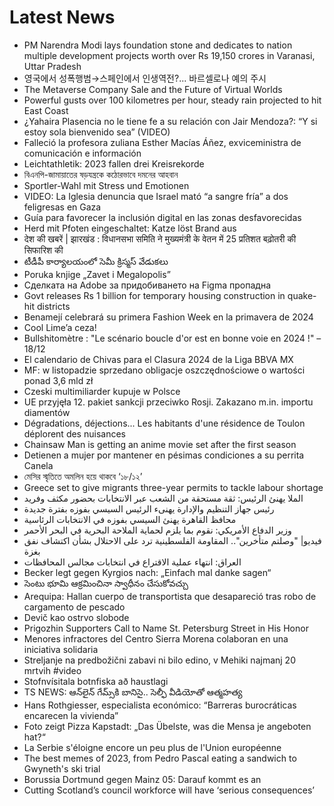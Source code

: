 # Latest News
-  PM Narendra Modi lays foundation stone and dedicates to nation multiple development projects worth over Rs 19,150 crores in Varanasi, Uttar Pradesh
-  영국에서 성폭행범→스페인에서 인생역전?... 바르셀로나 예의 주시
-  The Metaverse Company Sale and the Future of Virtual Worlds
-  Powerful gusts over 100 kilometres per hour, steady rain projected to hit East Coast
-  ¿Yahaira Plasencia no le tiene fe a su relación con Jair Mendoza?: “Y si estoy sola bienvenido sea” (VIDEO)
-  Falleció la profesora zuliana Esther Macías Áñez, exviceministra de comunicación e información
-  Leichtathletik: 2023 fallen drei Kreisrekorde
-  বিএনপি-জামায়াতের ষড়যন্ত্রকে কঠোরভাবে দমনের আহবান
-  Sportler-Wahl mit Stress und Emotionen
-  VIDEO: La Iglesia denuncia que Israel mató “a sangre fría” a dos feligresas en Gaza
-  Guía para favorecer la inclusión digital en las zonas desfavorecidas
-  Herd mit Pfoten eingeschaltet: Katze löst Brand aus
-  देश की खबरें | झारखंड : विधानसभा समिति ने मुख्यमंत्री के वेतन में 25 प्रतिशत बढ़ोतरी की सिफारिश की
-  టీడీపీ కార్యాలయంలో సెమీ క్రిస్మస్‌ వేడుకలు
-  Poruka knjige „Zavet i Megalopolis”
-  Сделката на Adobe за придобиването на Figma пропадна
-  Govt releases Rs 1 billion for temporary housing construction in quake-hit districts
-  Benamejí celebrará su primera Fashion Week en la primavera de 2024
-  Cool Lime’a ceza!
-  Bullshitomètre : "Le scénario boucle d'or est en bonne voie en 2024 !" – 18/12
-  El calendario de Chivas para el Clasura 2024 de la Liga BBVA MX
-  MF: w listopadzie sprzedano obligacje oszczędnościowe o wartości ponad 3,6 mld zł
-  Czeski multimiliarder kupuje w Polsce
-  UE przyjęła 12. pakiet sankcji przeciwko Rosji. Zakazano m.in. importu diamentów
-  Dégradations, déjections... Les habitants d'une résidence de Toulon déplorent des nuisances
-  Chainsaw Man is getting an anime movie set after the first season
-  Detienen a mujer por mantener en pésimas condiciones a su perrita Canela
-  মেসির স্মৃতিতে অমলিন হয়ে থাকবে ‘১৮/১২’
-  Greece set to give migrants three-year permits to tackle labour shortage
-  الملا يهنئ الرئيس: ثقة مستحقة من الشعب عبر الانتخابات بحضور مكثف وفريد
-  رئيس جهاز التنظيم والإدارة يهنىء الرئيس السيسي بفوزه بفترة جديدة
-  محافظ القاهرة يهنئ السيسي بفوزه في الانتخابات الرئاسية
-  وزير الدفاع الأمريكي: نقوم بما يلزم لحماية الملاحة البحرية في البحر الأحمر
-  فيديو| "وصلتم متأخرين".. المقاومة الفلسطينية ترد على الاحتلال بشأن اكتشاف نفق بغزة
-  العراق: انتهاء عملية الاقتراع في انتخابات مجالس المحافظات
-  Becker legt gegen Kyrgios nach: „Einfach mal danke sagen“
-  సెంటు భూమి ఆక్రమించినా స్వాధీనం చేసుకోవచ్చు
-  Arequipa: Hallan cuerpo de transportista que desapareció tras robo de cargamento de pescado
-  Devič kao ostrvo slobode
-  Prigozhin Supporters Call to Name St. Petersburg Street in His Honor
-  Menores infractores del Centro Sierra Morena colaboran en una iniciativa solidaria
-  Streljanje na predbožični zabavi ni bilo edino, v Mehiki najmanj 20 mrtvih #video
-  Stofnvísitala botnfiska að haustlagi
-  TS NEWS: ఆన్‌లైన్ గేమ్స్‌కి బానిసై.. సెల్ఫీ వీడియోతో ఆత్మహత్య
-  Hans Rothgiesser, especialista económico: “Barreras burocráticas encarecen la vivienda”
-  Foto zeigt Pizza Kapstadt: „Das Übelste, was die Mensa je angeboten hat?“
-  La Serbie s'éloigne encore un peu plus de l'Union européenne
-  The best memes of 2023, from Pedro Pascal eating a sandwich to Gwyneth's ski trial
-  Borussia Dortmund gegen Mainz 05: Darauf kommt es an
-  Cutting Scotland’s council workforce will have ‘serious consequences’
